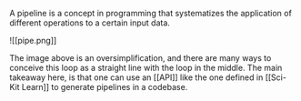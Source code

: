 A pipeline is a concept in programming that systematizes the application of different operations to a certain input data.

![[pipe.png]]

The image above is an oversimplification, and there are many ways to conceive this loop as a straight line with the loop in the middle. 
The main takeaway here, is that one can use an [[API]] like the one defined in [[Sci-Kit Learn]] to generate pipelines in a codebase. 
